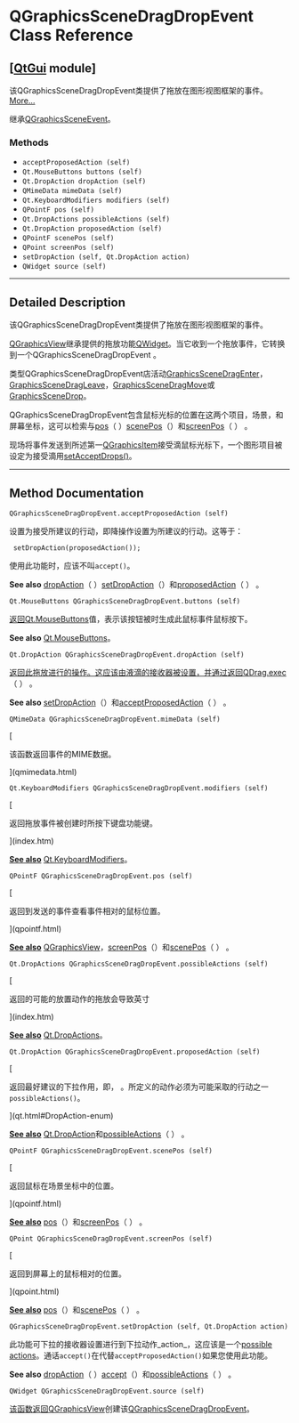 # QGraphicsSceneDragDropEvent Class Reference

## [[QtGui](index.htm) module]

该QGraphicsSceneDragDropEvent类提供了拖放在图形视图框架的事件。[More...](#details)

继承[QGraphicsSceneEvent](qgraphicssceneevent.html)。

### Methods

*   `acceptProposedAction (self)`
*   `Qt.MouseButtons buttons (self)`
*   `Qt.DropAction dropAction (self)`
*   `QMimeData mimeData (self)`
*   `Qt.KeyboardModifiers modifiers (self)`
*   `QPointF pos (self)`
*   `Qt.DropActions possibleActions (self)`
*   `Qt.DropAction proposedAction (self)`
*   `QPointF scenePos (self)`
*   `QPoint screenPos (self)`
*   `setDropAction (self, Qt.DropAction action)`
*   `QWidget source (self)`

* * *

## Detailed Description

该QGraphicsSceneDragDropEvent类提供了拖放在图形视图框架的事件。

[QGraphicsView](qgraphicsview.html)继承提供的拖放功能[QWidget](qwidget.html)。当它收到一个拖放事件，它转换到一个QGraphicsSceneDragDropEvent 。

类型QGraphicsSceneDragDropEvent店活动[GraphicsSceneDragEnter](qevent.html#Type-enum)，[GraphicsSceneDragLeave](qevent.html#Type-enum)，[GraphicsSceneDragMove](qevent.html#Type-enum)或[GraphicsSceneDrop](qevent.html#Type-enum)。

QGraphicsSceneDragDropEvent包含鼠标光标的位置在这两个项目，场景，和屏幕坐标，这可以检索与[pos](qgraphicsscenedragdropevent.html#pos)（ ）[scenePos](qgraphicsscenedragdropevent.html#scenePos)（）和[screenPos](qgraphicsscenedragdropevent.html#screenPos)（ ） 。

现场将事件发送到所述第一[QGraphicsItem](qgraphicsitem.html)接受滴鼠标光标下，一个图形项目被设定为接受滴用[setAcceptDrops()](qgraphicsitem.html#setAcceptDrops)。

* * *

## Method Documentation

```
QGraphicsSceneDragDropEvent.acceptProposedAction (self)
```

设置为接受所建议的行动，即降操作设置为所建议的行动。这等于：

```
 setDropAction(proposedAction());

```

使用此功能时，应该不叫`accept()`。

**See also** [dropAction](qgraphicsscenedragdropevent.html#dropAction)（ ）[setDropAction](qgraphicsscenedragdropevent.html#setDropAction)（）和[proposedAction](qgraphicsscenedragdropevent.html#proposedAction)（ ） 。

```
Qt.MouseButtons QGraphicsSceneDragDropEvent.buttons (self)
```

[](index.htm)

[返回](index.htm)[Qt.MouseButtons](qt.html#MouseButton-enum)值，表示该按钮被时生成此鼠标事件鼠标按下。

**See also** [Qt.MouseButtons](qt.html#MouseButton-enum)。

```
Qt.DropAction QGraphicsSceneDragDropEvent.dropAction (self)
```

[](qt.html#DropAction-enum)

[返回此拖放进行的操作。这应该由液滴的接收器被设置，并通过返回](qt.html#DropAction-enum)[QDrag.exec](qdrag.html#exec)（ ） 。

**See also** [setDropAction](qgraphicsscenedragdropevent.html#setDropAction)（）和[acceptProposedAction](qgraphicsscenedragdropevent.html#acceptProposedAction)（ ） 。

```
QMimeData QGraphicsSceneDragDropEvent.mimeData (self)
```

[

该函数返回事件的MIME数据。

](qmimedata.html)

```
Qt.KeyboardModifiers QGraphicsSceneDragDropEvent.modifiers (self)
```

[

返回拖放事件被创建时所按下键盘功能键。

](index.htm)

[**See also**](index.htm) [Qt.KeyboardModifiers](qt.html#KeyboardModifier-enum)。

```
QPointF QGraphicsSceneDragDropEvent.pos (self)
```

[

返回到发送的事件查看事件相对的鼠标位置。

](qpointf.html)

[**See also**](qpointf.html) [QGraphicsView](qgraphicsview.html)，[screenPos](qgraphicsscenedragdropevent.html#screenPos)（）和[scenePos](qgraphicsscenedragdropevent.html#scenePos)（ ） 。

```
Qt.DropActions QGraphicsSceneDragDropEvent.possibleActions (self)
```

[

返回的可能的放置动作的拖放会导致英寸

](index.htm)

[**See also**](index.htm) [Qt.DropActions](qt.html#DropAction-enum)。

```
Qt.DropAction QGraphicsSceneDragDropEvent.proposedAction (self)
```

[

返回最好建议的下拉作用，即， 。所定义的动作必须为可能采取的行动之一`possibleActions()`。

](qt.html#DropAction-enum)

[**See also**](qt.html#DropAction-enum) [Qt.DropAction](qt.html#DropAction-enum)和[possibleActions](qgraphicsscenedragdropevent.html#possibleActions)（ ） 。

```
QPointF QGraphicsSceneDragDropEvent.scenePos (self)
```

[

返回鼠标在场景坐标中的位置。

](qpointf.html)

[**See also**](qpointf.html) [pos](qgraphicsscenedragdropevent.html#pos)（）和[screenPos](qgraphicsscenedragdropevent.html#screenPos)（ ） 。

```
QPoint QGraphicsSceneDragDropEvent.screenPos (self)
```

[

返回到屏幕上的鼠标相对的位置。

](qpoint.html)

[**See also**](qpoint.html) [pos](qgraphicsscenedragdropevent.html#pos)（）和[scenePos](qgraphicsscenedragdropevent.html#scenePos)（ ） 。

```
QGraphicsSceneDragDropEvent.setDropAction (self, Qt.DropAction action)
```

此功能可下拉的接收器设置进行到下拉动作_action_，这应该是一个[possible actions](qgraphicsscenedragdropevent.html#possibleActions)。通话`accept()`在代替`acceptProposedAction()`如果您使用此功能。

**See also** [dropAction](qgraphicsscenedragdropevent.html#dropAction)（ ）[accept](qevent.html#accept)（）和[possibleActions](qgraphicsscenedragdropevent.html#possibleActions)（ ） 。

```
QWidget QGraphicsSceneDragDropEvent.source (self)
```

[](qwidget.html)

[该函数返回](qwidget.html)[QGraphicsView](qgraphicsview.html)创建该[QGraphicsSceneDragDropEvent](qgraphicsscenedragdropevent.html)。